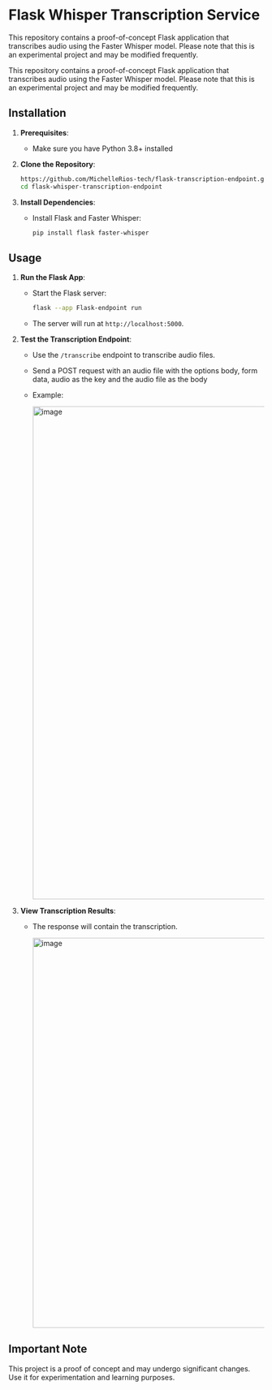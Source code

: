 # Flask Whisper Transcription Service
This repository contains a proof-of-concept Flask application that transcribes audio using the Faster Whisper model. Please note that this is an experimental project and may be modified frequently.

This repository contains a proof-of-concept Flask application that transcribes audio using the Faster Whisper model. Please note that this is an experimental project and may be modified frequently.

## Installation

1. **Prerequisites**:
    
    - Make sure you have Python 3.8+ installed
2. **Clone the Repository**:
    
    ```bash
    https://github.com/MichelleRios-tech/flask-transcription-endpoint.git
    cd flask-whisper-transcription-endpoint
    ```
    
3. **Install Dependencies**:
    
    - Install Flask and Faster Whisper:
        
        ```bash
        pip install flask faster-whisper
        ```
        

## Usage

1. **Run the Flask App**:
    
    - Start the Flask server:
        
        ```bash
        flask --app Flask-endpoint run
        ```
        
    - The server will run at `http://localhost:5000`.
2. **Test the Transcription Endpoint**:
    
    - Use the `/transcribe` endpoint to transcribe audio files.
    - Send a POST request with an audio file with the options body, form data, audio as the key and the audio file as the body
    - Example:

        <img width="972" alt="image" src="https://github.com/MichelleRios-tech/flask-transcription-endpoint/assets/10575816/78d0bd94-11b7-4dc8-9692-c41ca7fd3915">

        
3. **View Transcription Results**:
    
    - The response will contain the transcription.

      <img width="769" alt="image" src="https://github.com/MichelleRios-tech/flask-transcription-endpoint/assets/10575816/88ec9c9b-d263-4997-9c33-edca02927f62">


## Important Note

This project is a proof of concept and may undergo significant changes. Use it for experimentation and learning purposes.
